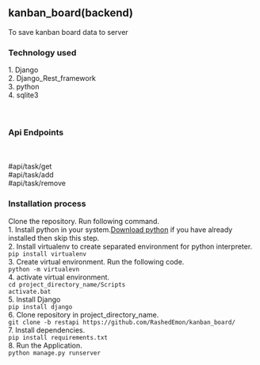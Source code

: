 <h2>kanban_board(backend)</h2>
To save kanban board data to server</br>

<h3>Technology used</h3>
1. Django</br>
2. Django_Rest_framework</br>
3. python</br>
4. sqlite3</br>
</br>
</br>
<h3>Api Endpoints</h3></br></br>
#api/task/get</br>
#api/task/add</br>
#api/task/remove</br>

<h3>Installation process</h3>
<p>
  Clone the repository. Run following command.</br>
  1. Install python in your system.<a href="https://www.python.org/downloads/">Download python</a> if you have already installed then skip this step.</br>
  2. Install virtualenv to create separated environment for python interpreter.</br>
    <code>pip install virtualenv</code></br>
  3. Create virtual environment. Run the following code.</br>
  <code>python -m virtualevn <project_directory_name></code></br>
  4. activate virtual environment.</br>
  <code>cd project_directory_name/Scripts</code></br>
  <code>activate.bat</code></br>
  5. Install Django</br>
  <code>pip install django</code></br>
  6. Clone repository in project_directory_name.</br>
  <code>git clone -b restapi https://github.com/RashedEmon/kanban_board/</code></br>
  7. Install dependencies.</br>
  <code>pip install requirements.txt</code></br>
  8. Run the Application.</br>
  <code>python manage.py runserver</code></br>
   
</p>
